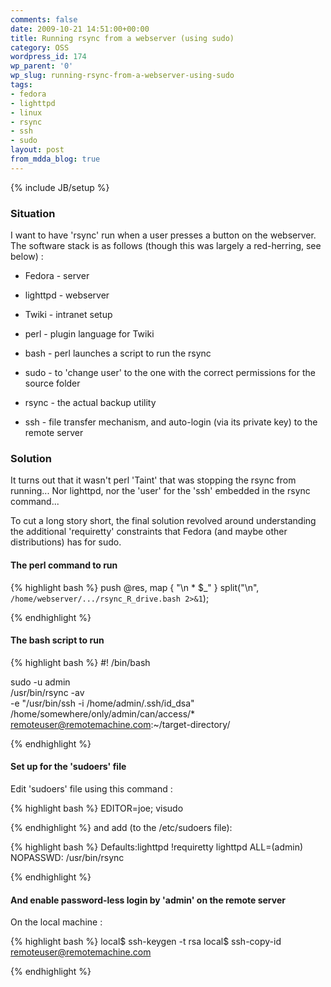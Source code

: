 ```yaml
---
comments: false
date: 2009-10-21 14:51:00+00:00
title: Running rsync from a webserver (using sudo)
category: OSS
wordpress_id: 174
wp_parent: '0'
wp_slug: running-rsync-from-a-webserver-using-sudo
tags:
- fedora
- lighttpd
- linux
- rsync
- ssh
- sudo
layout: post
from_mdda_blog: true
---
```

{% include JB/setup %}


### Situation


I want to have 'rsync' run when a user presses a button on the webserver.  The software stack is as follows (though this was largely a red-herring, see below) :



	
  * Fedora - server

	
  * lighttpd - webserver

	
  * Twiki - intranet setup

	
  * perl - plugin language for Twiki

	
  * bash - perl launches a script to run the rsync

	
  * sudo - to 'change user' to the one with the correct permissions for the source folder

	
  * rsync - the actual backup utility

	
  * ssh - file transfer mechanism, and auto-login (via its private key) to the remote server




### Solution


It turns out that it wasn't perl 'Taint' that was stopping the rsync from running...  Nor lighttpd, nor the 'user' for the 'ssh' embedded in the rsync command...

To cut a long story short, the final solution revolved around understanding the additional 'requiretty' constraints that Fedora (and maybe other distributions) has for sudo.


#### The perl command to run



{% highlight bash %}
push @res, map { "\n   * $_" } split("\n", `/home/webserver/.../rsync_R_drive.bash 2>&1`);

{% endhighlight %}


#### The bash script to run



{% highlight bash %}
#! /bin/bash

sudo -u admin \
  /usr/bin/rsync -av \
  -e "/usr/bin/ssh -i /home/admin/.ssh/id_dsa" \
  /home/somewhere/only/admin/can/access/* \
  remoteuser@remotemachine.com:~/target-directory/

{% endhighlight %}



#### Set up for the 'sudoers' file


Edit 'sudoers' file using this command :

{% highlight bash %}
EDITOR=joe; visudo

{% endhighlight %}
and add (to the /etc/sudoers file):

{% highlight bash %}
Defaults:lighttpd   !requiretty
lighttpd        ALL=(admin) NOPASSWD: /usr/bin/rsync

{% endhighlight %}


#### And enable password-less login by 'admin' on the remote server


On the local machine :


{% highlight bash %}
local$ ssh-keygen -t rsa
local$ ssh-copy-id remoteuser@remotemachine.com

{% endhighlight %}

